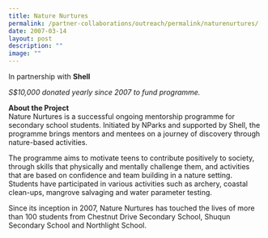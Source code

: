 ```yaml
---
title: Nature Nurtures
permalink: /partner-collaborations/outreach/permalink/naturenurtures/
date: 2007-03-14
layout: post
description: ""
image: ""
---
```


In partnership with **Shell**

*S$10,000 donated yearly since 2007 to fund programme.*
  
**About the Project**  
Nature Nurtures is a successful ongoing mentorship programme for secondary school students. Initiated by NParks and supported by Shell, the programme brings mentors and mentees on a journey of discovery through nature-based activities.  
  
The programme aims to motivate teens to contribute positively to society, through skills that physically and mentally challenge them, and activities that are based on confidence and team building in a nature setting. Students have participated in various activities such as archery, coastal clean-ups, mangrove salvaging and water parameter testing.  
  
Since its inception in 2007, Nature Nurtures has touched the lives of more than 100 students from Chestnut Drive Secondary School, Shuqun Secondary School and Northlight School.